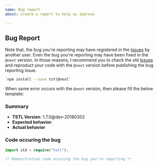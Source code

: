 ```yaml
---
name: Bug report
about: Create a report to help us improve

---
```


## Bug Report
Note that, the bug you're reporting may have registered in the [Issues](https://github.com/samchon/tstl/search?type=Issues) by another user. Even the bug you're reporting may have been fixed in the `@next` version. In those reasons, I recommend you to check the old [Issues](https://github.com/samchon/tstl/search?type=Issues) and reproduct your code with the `@next` version before publishing the bug reporting issue.

```bash
`npm install --save tstl@next`
```

When same error occurs with the `@next` version, then please fill the below template:

### Summary
  - **TSTL Version**: 1.7.0@dev-20180302
  - **Expected behavior**: 
  - **Actual behavior**

### Code occuring the bug
```typescript
import std = require("tstl");

/* Demonstration code occuring the bug you're reporting */
```